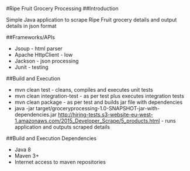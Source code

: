 #Ripe Fruit Grocery Processing
##Introduction

Simple Java application to scrape Ripe Fruit grocery details and output details in json format
 
##Frameworks/APIs
- Jsoup - html parser
- Apache HttpClient - low 
- Jackson - json processing
- Junit - testing 

##Build and Execution

- mvn clean test - cleans, compiles and executes unit tests
- mvn clean integration-test - as per test plus executes integration tests
- mvn clean package - as per test and builds jar file with dependencies
- java -jar target/groceryprocessing-1.0-SNAPSHOT-jar-with-dependencies.jar http://hiring-tests.s3-website-eu-west-1.amazonaws.com/2015_Developer_Scrape/5_products.html - runs application and outputs scraped details

##Build and Execution Dependencies
- Java 8
- Maven 3+
- Internet access to maven repositories